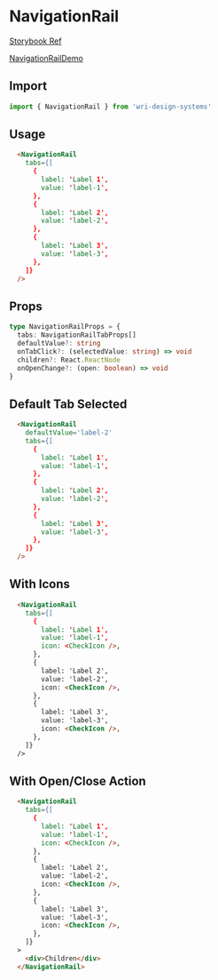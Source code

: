 # NavigationRail

[Storybook Ref](https://wri.github.io/wri-design-systems/?path=/docs/navigation-rail--docs)

[NavigationRailDemo](https://github.com/wri/wri-design-systems/blob/main/src/components/NavigationRail/NavigationRailDemo.tsx)

## Import

```js
import { NavigationRail } from 'wri-design-systems'
```

## Usage

```html
  <NavigationRail
    tabs={[
      {
        label: 'Label 1',
        value: 'label-1',
      },
      {
        label: 'Label 2',
        value: 'label-2',
      },
      {
        label: 'Label 3',
        value: 'label-3',
      },
    ]}
  />
```

## Props

```ts
type NavigationRailProps = {
  tabs: NavigationRailTabProps[]
  defaultValue?: string
  onTabClick?: (selectedValue: string) => void
  children?: React.ReactNode
  onOpenChange?: (open: boolean) => void
}
```

## Default Tab Selected

```html
  <NavigationRail
    defaultValue='label-2'
    tabs={[
      {
        label: 'Label 1',
        value: 'label-1',
      },
      {
        label: 'Label 2',
        value: 'label-2',
      },
      {
        label: 'Label 3',
        value: 'label-3',
      },
    ]}
  />
```

## With Icons

```html
  <NavigationRail
    tabs={[
      {
        label: 'Label 1',
        value: 'label-1',
        icon: <CheckIcon />,
      },
      {
        label: 'Label 2',
        value: 'label-2',
        icon: <CheckIcon />,
      },
      {
        label: 'Label 3',
        value: 'label-3',
        icon: <CheckIcon />,
      },
    ]}
  />
```

## With Open/Close Action

```html
  <NavigationRail
    tabs={[
      {
        label: 'Label 1',
        value: 'label-1',
        icon: <CheckIcon />,
      },
      {
        label: 'Label 2',
        value: 'label-2',
        icon: <CheckIcon />,
      },
      {
        label: 'Label 3',
        value: 'label-3',
        icon: <CheckIcon />,
      },
    ]}
  >
    <div>Children</div>
  </NavigationRail>
```
